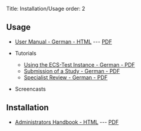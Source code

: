 Title: Installation/Usage
order: 2


## Usage

* [User Manual - German - HTML](../../user-manual-de/index.html) --- [PDF](../../ecs-user-manual-de.pdf)

* Tutorials
    * [Using the ECS-Test Instance - German - PDF](../static/Ecs-testen.pdf)
    * [Submission of a Study - German - PDF](../static/Einreichung.pdf)
    * [Specialist Review - German - PDF](../static/Spezialistenbewertung.pdf)

* Screencasts
  
## Installation

* [Administrators Handbook - HTML](../../admin-manual/index.html) --- [PDF](../../ecs-admin-manual.pdf)
  